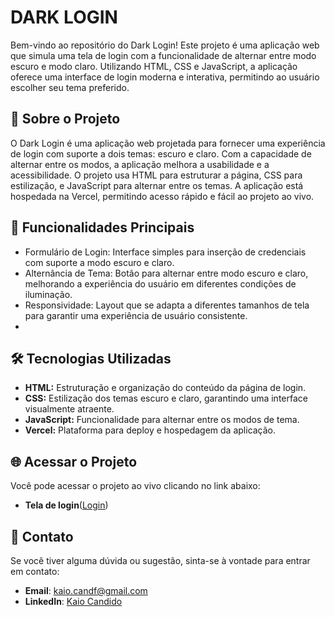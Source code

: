 # DARK LOGIN

Bem-vindo ao repositório do Dark Login! Este projeto é uma aplicação web que simula uma tela de login com a funcionalidade de alternar entre modo escuro e modo claro. Utilizando HTML, CSS e JavaScript, a aplicação oferece uma interface de login moderna e interativa, permitindo ao usuário escolher seu tema preferido.

## 🚀 Sobre o Projeto

O Dark Login é uma aplicação web projetada para fornecer uma experiência de login com suporte a dois temas: escuro e claro. Com a capacidade de alternar entre os modos, a aplicação melhora a usabilidade e a acessibilidade. O projeto usa HTML para estruturar a página, CSS para estilização, e JavaScript para alternar entre os temas. A aplicação está hospedada na Vercel, permitindo acesso rápido e fácil ao projeto ao vivo.

## 🌟 Funcionalidades Principais

- Formulário de Login: Interface simples para inserção de credenciais com suporte a modo escuro e claro.
- Alternância de Tema: Botão para alternar entre modo escuro e claro, melhorando a experiência do usuário em diferentes condições de iluminação.
- Responsividade: Layout que se adapta a diferentes tamanhos de tela para garantir uma experiência de usuário consistente.
- 
## 🛠 Tecnologias Utilizadas

- **HTML:** Estruturação e organização do conteúdo da página de login.
- **CSS:** Estilização dos temas escuro e claro, garantindo uma interface visualmente atraente.
- **JavaScript:** Funcionalidade para alternar entre os modos de tema.
- **Vercel:** Plataforma para deploy e hospedagem da aplicação.

## 🌐 Acessar o Projeto

Você pode acessar o projeto ao vivo clicando no link abaixo:

- **Tela de login**(<a href="https://login-dark-sigma.vercel.app/">Login</a>)

## 💬 Contato

Se você tiver alguma dúvida ou sugestão, sinta-se à vontade para entrar em contato:

- **Email**: [kaio.candf@gmail.com](mailto:kaio.candf@gmail.com)
- **LinkedIn**: [Kaio Candido](https://www.linkedin.com/in/kaio-candido-9813b0285/)

